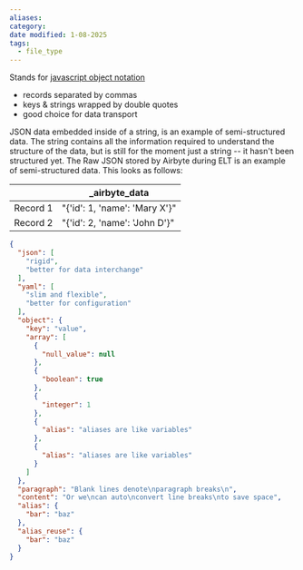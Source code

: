 ```yaml
---
aliases: 
category: 
date modified: 1-08-2025
tags:
  - file_type
---
```

Stands for [javascript object notation](https://www.json.org/json-en.html)
- records separated by commas
- keys & strings wrapped by double quotes
- good choice for data transport


JSON data embedded inside of a string, is an example of semi-structured data. The string contains all the information required to understand the structure of the data, but is still for the moment just a string -- it hasn't been structured yet. The Raw JSON stored by Airbyte during ELT is an example of semi-structured data. This looks as follows:  

|               |  **\_airbyte_data**|
|---------| -----------|
|Record 1| \"{'id': 1, 'name': 'Mary X'}\" |
|Record 2| \"{'id': 2, 'name': 'John D'}\"|

```JSON
{
  "json": [
    "rigid",
    "better for data interchange"
  ],
  "yaml": [
    "slim and flexible",
    "better for configuration"
  ],
  "object": {
    "key": "value",
    "array": [
      {
        "null_value": null
      },
      {
        "boolean": true
      },
      {
        "integer": 1
      },
      {
        "alias": "aliases are like variables"
      },
      {
        "alias": "aliases are like variables"
      }
    ]
  },
  "paragraph": "Blank lines denote\nparagraph breaks\n",
  "content": "Or we\ncan auto\nconvert line breaks\nto save space",
  "alias": {
    "bar": "baz"
  },
  "alias_reuse": {
    "bar": "baz"
  }
}
```
